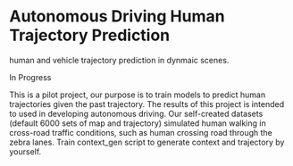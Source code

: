 # Autonomous Driving Human Trajectory Prediction
human and vehicle trajectory prediction in dynmaic scenes.

In Progress

This is a pilot project, our purpose is to train models to predict human trajectories given the past trajectory. The results of this project is intended to used in developing autonomous driving. Our self-created datasets (default 6000 sets of map and trajectory) simulated human walking in cross-road traffic conditions, such as human crossing road through the zebra lanes. Train context_gen script to generate context and trajectory by yourself.  
